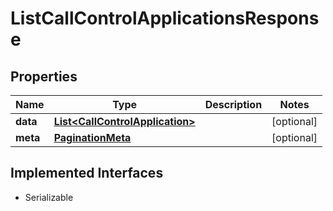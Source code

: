 

# ListCallControlApplicationsResponse

## Properties

Name | Type | Description | Notes
------------ | ------------- | ------------- | -------------
**data** | [**List&lt;CallControlApplication&gt;**](CallControlApplication.md) |  |  [optional]
**meta** | [**PaginationMeta**](PaginationMeta.md) |  |  [optional]


## Implemented Interfaces

* Serializable


